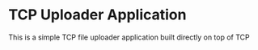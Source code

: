 # TCP Uploader Application

This is a simple TCP file uploader application built directly on top of TCP